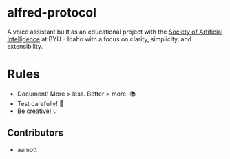 # alfred-protocol
A voice assistant built as an educational project with the [Society of Artificial Intelligence](https://sai-byui.github.io/) at BYU - Idaho with a focus on clarity, simplicity, and extensibility.



# Rules
- Document! More > less. Better > more. 📚
- Test carefully! 🥇
- Be creative! 💡

## Contributors
- aamott
